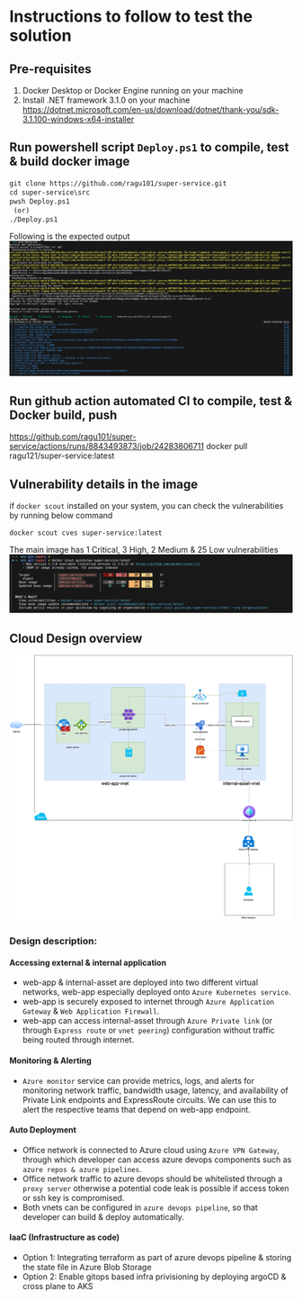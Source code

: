 # Instructions to follow to test the solution
## Pre-requisites 
1. Docker Desktop or Docker Engine running on your machine 
2. Install .NET framework 3.1.0 on your machine 
    https://dotnet.microsoft.com/en-us/download/dotnet/thank-you/sdk-3.1.100-windows-x64-installer

## Run powershell script `Deploy.ps1` to compile, test & build docker image
```
git clone https://github.com/ragu101/super-service.git
cd super-service\src
pwsh Deploy.ps1
 (or)
./Deploy.ps1
```
Following is the expected output
![output](images/build.png)

## Run github action automated CI to compile, test & Docker build, push
https://github.com/ragu101/super-service/actions/runs/8843493873/job/24283806711
docker pull ragu121/super-service:latest

## Vulnerability details in the image 
if `docker scout` installed on your system, you can check the vulnerabilities by running below command
```
docker scout cves super-service:latest
```
The main image has 1 Critical, 3 High, 2 Medium & 25 Low vulnerabilities 
![vunerability](images/docker-image-vulnerability.png)

## Cloud Design overview
![design](./images/axi.png)

### Design description:
#### Accessing external & internal application
- web-app & internal-asset are deployed into two different virtual networks, web-app especially deployed onto `Azure Kubernetes service`.
- web-app is securely exposed to internet through `Azure Application Gateway` & `Web Application Firewall`.
- web-app can access internal-asset through `Azure Private link` (or through `Express route` or `vnet peering`) configuration without traffic being routed through internet.
#### Monitoring & Alerting
- `Azure monitor` service can provide metrics, logs, and alerts for monitoring network traffic, bandwidth usage, latency, and availability of Private Link endpoints and ExpressRoute circuits. We can use this to alert the respective teams that depend on web-app endpoint.
#### Auto Deployment
- Office network is connected to Azure cloud using `Azure VPN Gateway`, through which developer can access azure devops components such as `azure repos & azure pipelines`.
- Office network traffic to azure devops should be whitelisted through a `proxy server` otherwise a potential code leak is possible if access token or ssh key is compromised.
- Both vnets can be configured in `azure devops pipeline`, so that developer can build & deploy automatically.
#### IaaC (Infrastructure as code)
- Option 1: Integrating terraform as part of azure devops pipeline & storing the state file in Azure Blob Storage 
- Option 2: Enable gitops based infra privisioning by deploying argoCD & cross plane to AKS